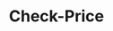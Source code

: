 ---
title: Check-Price
api:
  file: __TravClan Hotels Partner APIs.postman_collection.json
  operationId: get_api-v1-hotels-itineraries-itrf0mc-check-price
hidden: false
---